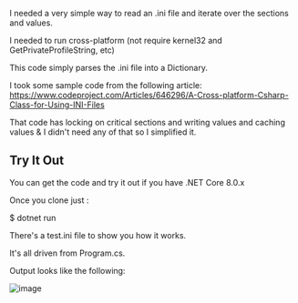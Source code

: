 I needed a very simple way to read an .ini file and iterate over the sections and values.

I needed to run cross-platform (not require kernel32 and GetPrivateProfileString, etc)

This code simply parses the .ini file into a Dictionary.

I took some sample code from the following article: https://www.codeproject.com/Articles/646296/A-Cross-platform-Csharp-Class-for-Using-INI-Files

That code has locking on critical sections and writing values and caching values & I didn't need any of that so I simplified it.

## Try It Out
You can get the code and try it out if you have .NET Core 8.0.x

Once you clone just :

$ dotnet run

There's a test.ini file to show you how it works.

It's all driven from Program.cs.

Output looks like the following:

![image](https://github.com/raddevus/IniReader/assets/16722666/9d134d79-094f-4176-9e5e-1f93ccd59434)
